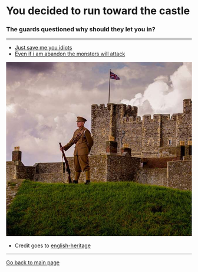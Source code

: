 # You decided to run toward the castle
### The guards questioned why should they let you in?

---

* [Just save me you idiots](../ending-1/README.md)
* [Even if i am abandon the monsters will attack](../selection-8/README.md)

![](Castle.jpg)
* Credit goes to [english-heritage](https://www.english-heritage.org.uk/visit/places/dover-castle/)

---

[Go back to main page](../README.md)